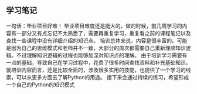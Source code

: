 学习笔记
---------
一句话：毕业项目好难！
毕业项目难度还是挺大的。做的时候，前几周学习的内容有一部分又有点忘记不太熟悉了，需要再重复学习，重复看之前的课程笔记以及查找一些课程中没有详细介绍的知识点。
培训总体来说，内容是很丰富的。可能是因为自己的思维模式和老师并不一致，大部分的周次都需要自己重新理顺知识逻辑。不过理解知识逻辑的过程也能够加深对知识点的理解。
由于培训学习需要有一点的基础，导致自己在学习过程中，花费了很多时间查找资料和补充基础知识。
就培训内容而言，还是比较全面的，涉及很多实用的技能，也提供了一个学习的线索，可以从更多方面去了解Python的用途。
接下来会通过持续的练习，希望形成一个自己的Python的知识模式
